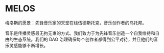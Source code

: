 # MELOS

梅洛斯的愿景：先锋音乐家的天堂在线伍德斯托克，音乐创作者的乌托邦。

音乐是传播灵感最无拘无束的方式。我们致力于为先锋音乐创造一个自我维持和自由的生态系统。我们的 DAO 治理确保每个创作者都得到公平对待，并且他们的音乐灵感能够不断增长。
